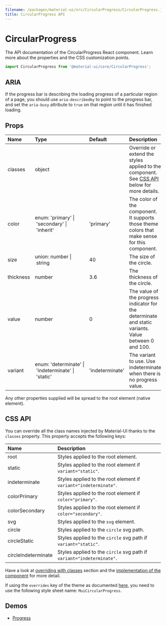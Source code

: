 ```yaml
---
filename: /packages/material-ui/src/CircularProgress/CircularProgress.js
title: CircularProgress API
---
```


<!--- This documentation is automatically generated, do not try to edit it. -->

# CircularProgress

<p class="description">The API documentation of the CircularProgress React component. Learn more about the properties and the CSS customization points.</p>

```js
import CircularProgress from '@material-ui/core/CircularProgress';
```

## ARIA

If the progress bar is describing the loading progress of a particular region of a page,
you should use `aria-describedby` to point to the progress bar, and set the `aria-busy`
attribute to `true` on that region until it has finished loading.

## Props

| Name | Type | Default | Description |
|:-----|:-----|:--------|:------------|
| <span class="prop-name">classes</span> | <span class="prop-type">object |   | Override or extend the styles applied to the component. See [CSS API](#css-api) below for more details. |
| <span class="prop-name">color</span> | <span class="prop-type">enum:&nbsp;'primary'&nbsp;&#124;<br>&nbsp;'secondary'&nbsp;&#124;<br>&nbsp;'inherit'<br> | <span class="prop-default">'primary'</span> | The color of the component. It supports those theme colors that make sense for this component. |
| <span class="prop-name">size</span> | <span class="prop-type">union:&nbsp;number&nbsp;&#124;<br>&nbsp;string<br> | <span class="prop-default">40</span> | The size of the circle. |
| <span class="prop-name">thickness</span> | <span class="prop-type">number | <span class="prop-default">3.6</span> | The thickness of the circle. |
| <span class="prop-name">value</span> | <span class="prop-type">number | <span class="prop-default">0</span> | The value of the progress indicator for the determinate and static variants. Value between 0 and 100. |
| <span class="prop-name">variant</span> | <span class="prop-type">enum:&nbsp;'determinate'&nbsp;&#124;<br>&nbsp;'indeterminate'&nbsp;&#124;<br>&nbsp;'static'<br> | <span class="prop-default">'indeterminate'</span> | The variant to use. Use indeterminate when there is no progress value. |

Any other properties supplied will be spread to the root element (native element).

## CSS API

You can override all the class names injected by Material-UI thanks to the `classes` property.
This property accepts the following keys:


| Name | Description |
|:-----|:------------|
| <span class="prop-name">root</span> | Styles applied to the root element.
| <span class="prop-name">static</span> | Styles applied to the root element if `variant="static"`.
| <span class="prop-name">indeterminate</span> | Styles applied to the root element if `variant="indeterminate"`.
| <span class="prop-name">colorPrimary</span> | Styles applied to the root element if `color="primary"`.
| <span class="prop-name">colorSecondary</span> | Styles applied to the root element if `color="secondary"`.
| <span class="prop-name">svg</span> | Styles applied to the `svg` element.
| <span class="prop-name">circle</span> | Styles applied to the `circle` svg path.
| <span class="prop-name">circleStatic</span> | Styles applied to the `circle` svg path if `variant="static"`.
| <span class="prop-name">circleIndeterminate</span> | Styles applied to the `circle` svg path if `variant="indeterminate"`.

Have a look at [overriding with classes](/customization/overrides/#overriding-with-classes) section
and the [implementation of the component](https://github.com/mui-org/material-ui/tree/master/packages/material-ui/src/CircularProgress/CircularProgress.js)
for more detail.

If using the `overrides` key of the theme as documented
[here](/customization/themes#customizing-all-instances-of-a-component-type),
you need to use the following style sheet name: `MuiCircularProgress`.

## Demos

- [Progress](/demos/progress/)

